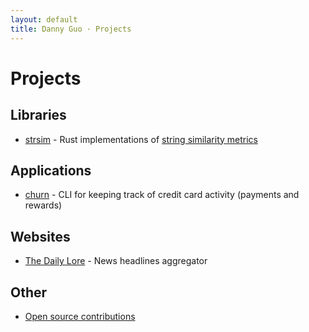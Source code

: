 ```yaml
---
layout: default
title: Danny Guo · Projects
---
```


# Projects

## Libraries
* [strsim](https://github.com/dguo/strsim-rs) - Rust implementations of [string similarity metrics](https://en.wikipedia.org/wiki/String_metric)

## Applications
* [churn](https://github.com/dguo/churn) - CLI for keeping track of credit card
  activity (payments and rewards)

## Websites
* [The Daily Lore](https://www.dailylore.com/) - News headlines aggregator

## Other
* [Open source contributions](https://showmyprs.com/user/dguo)
